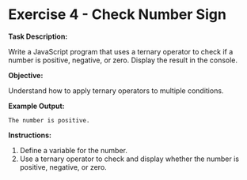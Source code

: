 # Exercise 4 - Check Number Sign

**Task Description:**

Write a JavaScript program that uses a ternary operator to check if a number is positive, negative, or zero. Display the result in the console.

**Objective:**

Understand how to apply ternary operators to multiple conditions.

**Example Output:**

```plaintext
The number is positive.
```

**Instructions:**

1. Define a variable for the number.
2. Use a ternary operator to check and display whether the number is positive, negative, or zero.

